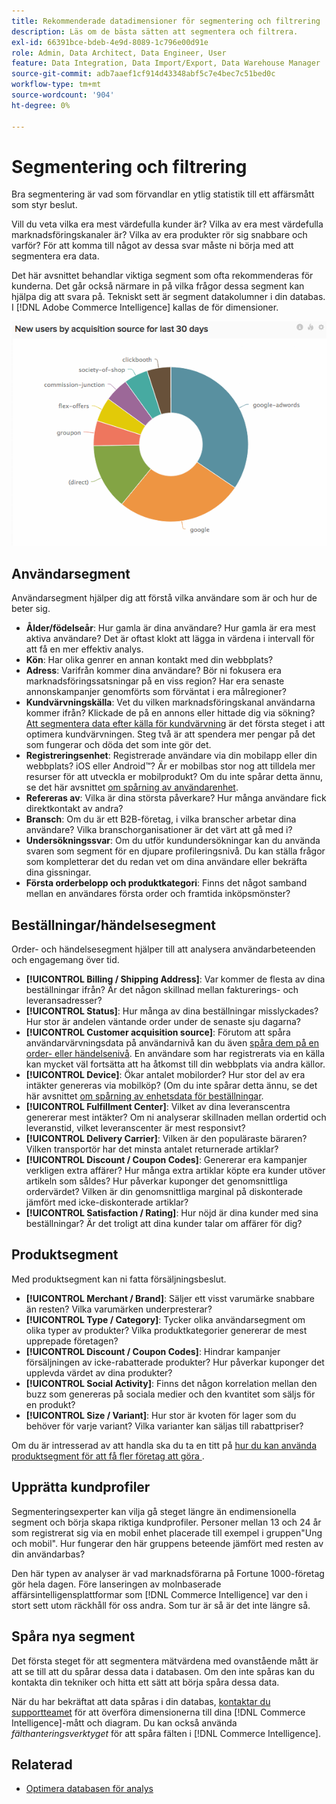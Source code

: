 ```yaml
---
title: Rekommenderade datadimensioner för segmentering och filtrering
description: Läs om de bästa sätten att segmentera och filtrera.
exl-id: 66391bce-bdeb-4e9d-8089-1c796e00d91e
role: Admin, Data Architect, Data Engineer, User
feature: Data Integration, Data Import/Export, Data Warehouse Manager
source-git-commit: adb7aaef1cf914d43348abf5c7e4bec7c51bed0c
workflow-type: tm+mt
source-wordcount: '904'
ht-degree: 0%

---
```


# Segmentering och filtrering

Bra segmentering är vad som förvandlar en ytlig statistik till ett affärsmått som styr beslut.

Vill du veta vilka era mest värdefulla kunder är? Vilka av era mest värdefulla marknadsföringskanaler är? Vilka av era produkter rör sig snabbare och varför? För att komma till något av dessa svar måste ni börja med att segmentera era data.

Det här avsnittet behandlar viktiga segment som ofta rekommenderas för kunderna. Det går också närmare in på vilka frågor dessa segment kan hjälpa dig att svara på. Tekniskt sett är segment datakolumner i din databas. I [!DNL Adobe Commerce Intelligence] kallas de för dimensioner.

![](../../mbi/assets/mbi-critical-segments.png)


## Användarsegment

Användarsegment hjälper dig att förstå vilka användare som är och hur de beter sig.

* **Ålder/födelseår**: Hur gamla är dina användare? Hur gamla är era mest aktiva användare? Det är oftast klokt att lägga in värdena i intervall för att få en mer effektiv analys.
* **Kön**: Har olika genrer en annan kontakt med din webbplats?
* **Adress**: Varifrån kommer dina användare? Bör ni fokusera era marknadsföringssatsningar på en viss region? Har era senaste annonskampanjer genomförts som förväntat i era målregioner?
* **Kundvärvningskälla**\: Vet du vilken marknadsföringskanal användarna kommer ifrån? Klickade de på en annons eller hittade dig via sökning? [Att segmentera data efter källa för kundvärvning](../data-analyst/analysis/google-track-user-acq.md) är det första steget i att optimera kundvärvningen. Steg två är att spendera mer pengar på det som fungerar och döda det som inte gör det.
* **Registreringsenhet**: Registrerade användare via din mobilapp eller din webbplats? iOS eller Android™? Är er mobilbas stor nog att tilldela mer resurser för att utveckla er mobilprodukt? Om du inte spårar detta ännu, se det här avsnittet [om spårning av användarenhet](../data-analyst/analysis/track-usr-dev-browser.md).
* **Refereras av**: Vilka är dina största påverkare? Hur många användare fick direktkontakt av andra?
* **Bransch**: Om du är ett B2B-företag, i vilka branscher arbetar dina användare? Vilka branschorganisationer är det värt att gå med i?
* **Undersökningssvar**: Om du utför kundundersökningar kan du använda svaren som segment för en djupare profileringsnivå. Du kan ställa frågor som kompletterar det du redan vet om dina användare eller bekräfta dina gissningar.
* **Första orderbelopp och produktkategori**: Finns det något samband mellan en användares första order och framtida inköpsmönster?

## Beställningar/händelsesegment

Order- och händelsesegment hjälper till att analysera användarbeteenden och engagemang över tid.

* **[!UICONTROL Billing / Shipping Address]**: Var kommer de flesta av dina beställningar ifrån? Är det någon skillnad mellan fakturerings- och leveransadresser?
* **[!UICONTROL Status]**: Hur många av dina beställningar misslyckades? Hur stor är andelen väntande order under de senaste sju dagarna?
* **[!UICONTROL Customer acquisition source]**: Förutom att spåra användarvärvningsdata på användarnivå kan du även [spåra dem på en order- eller händelsenivå](../data-analyst/analysis/google-track-user-acq.md). En användare som har registrerats via en källa kan mycket väl fortsätta att ha åtkomst till din webbplats via andra källor.
* **[!UICONTROL Device]**: Ökar antalet mobilorder? Hur stor del av era intäkter genereras via mobilköp? (Om du inte spårar detta ännu, se det här avsnittet [om spårning av enhetsdata för beställningar](../data-analyst/analysis/track-usr-dev-browser.md).
* **[!UICONTROL Fulfillment Center]**: Vilket av dina leveranscentra genererar mest intäkter? Om ni analyserar skillnaden mellan ordertid och leveranstid, vilket leveranscenter är mest responsivt?
* **[!UICONTROL Delivery Carrier]**: Vilken är den populäraste bäraren? Vilken transportör har det minsta antalet returnerade artiklar?
* **[!UICONTROL Discount / Coupon Codes]**: Genererar era kampanjer verkligen extra affärer? Hur många extra artiklar köpte era kunder utöver artikeln som såldes? Hur påverkar kuponger det genomsnittliga ordervärdet? Vilken är din genomsnittliga marginal på diskonterade jämfört med icke-diskonterade artiklar?
* **[!UICONTROL Satisfaction / Rating]**: Hur nöjd är dina kunder med sina beställningar? Är det troligt att dina kunder talar om affärer för dig?

## Produktsegment

Med produktsegment kan ni fatta försäljningsbeslut.

* **[!UICONTROL Merchant / Brand]**: Säljer ett visst varumärke snabbare än resten? Vilka varumärken underpresterar?
* **[!UICONTROL Type / Category]**: Tycker olika användarsegment om olika typer av produkter? Vilka produktkategorier genererar de mest upprepade företagen?
* **[!UICONTROL Discount / Coupon Codes]**: Hindrar kampanjer försäljningen av icke-rabatterade produkter? Hur påverkar kuponger det upplevda värdet av dina produkter?
* **[!UICONTROL Social Activity]**: Finns det någon korrelation mellan den buzz som genereras på sociala medier och den kvantitet som säljs för en produkt?
* **[!UICONTROL Size / Variant]**: Hur stor är kvoten för lager som du behöver för varje variant? Vilka varianter kan säljas till rabattpriser?

Om du är intresserad av att handla ska du ta en titt på [hur du kan använda produktsegment för att få fler företag att göra ](../data-analyst/analysis/most-value-source-channel.md).

## Upprätta kundprofiler

Segmenteringsexperter kan vilja gå steget längre än endimensionella segment och börja skapa riktiga kundprofiler. Personer mellan 13 och 24 år som registrerat sig via en mobil enhet placerade till exempel i gruppen&quot;Ung och mobil&quot;. Hur fungerar den här gruppens beteende jämfört med resten av din användarbas?

Den här typen av analyser är vad marknadsförarna på Fortune 1000-företag gör hela dagen. Före lanseringen av molnbaserade affärsintelligensplattformar som [!DNL Commerce Intelligence] var den i stort sett utom räckhåll för oss andra. Som tur är så är det inte längre så.

## Spåra nya segment

Det första steget för att segmentera mätvärdena med ovanstående mått är att se till att du spårar dessa data i databasen. Om den inte spåras kan du kontakta din tekniker och hitta ett sätt att börja spåra dessa data.

När du har bekräftat att data spåras i din databas, [kontaktar du supportteamet](https://experienceleague.adobe.com/docs/commerce-knowledge-base/kb/troubleshooting/miscellaneous/mbi-service-policies.html?lang=sv-SE) för att överföra dimensionerna till dina [!DNL Commerce Intelligence]-mått och diagram. Du kan också använda *fälthanteringsverktyget* för att spåra fälten i [!DNL Commerce Intelligence].

## Relaterad

* [Optimera databasen för analys](../best-practices/opt-db-analysis.md)
